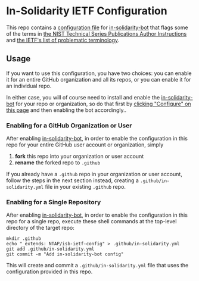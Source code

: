 # In-Solidarity IETF Configuration

This repo contains a [configuration file](.github/in-solidarity.yml) for
[in-solidarity-bot](https://github.com/apps/in-solidarity) that flags some of
the terms in [the NIST Technical Series Publications Author
Instructions](https://www.nist.gov/nist-research-library/nist-technical-series-publications-author-instructions#inclusive)
and [the IETF's list of problematic
terminology](https://github.com/ietf/terminology).

## Usage

If you want to use this configuration, you have two choices: you can enable it
for an entire GitHub organization and all its repos, or you can enable it for an
individual repo.

In either case, you will of course need to install and enable the
[in-solidarity-bot](https://github.com/apps/in-solidarity) for your repo or
organization, so do that first by [clicking "Configure" on this
page](https://github.com/apps/in-solidarity) and then enabling the bot
accordingly..

### Enabling for a GitHub Organization or User

After enabling [in-solidarity-bot](https://github.com/apps/in-solidarity), in
order to enable the configuration in this repo for your entire GitHub user
account or organization, simply

1. **fork** this repo into your organization or user account
2. **rename** the forked repo to `.github`

If you already have a `.github` repo in your organization or user account,
follow the steps in the next section instead, creating a
`.github/in-solidarity.yml` file in your existing `.github` repo.

### Enabling for a Single Repository

After enabling [in-solidarity-bot](https://github.com/apps/in-solidarity), in
order to enable the configuration in this repo for a single repo, execute these
shell commands at the top-level directory of the target repo:

``` shell
mkdir .github
echo "_extends: NTAP/isb-ietf-config" > .github/in-solidarity.yml
git add .github/in-solidarity.yml
git commit -m "Add in-solidarity-bot config"
```

This will create and commit a `.github/in-solidarity.yml` file that uses the
configuration provided in this repo.
